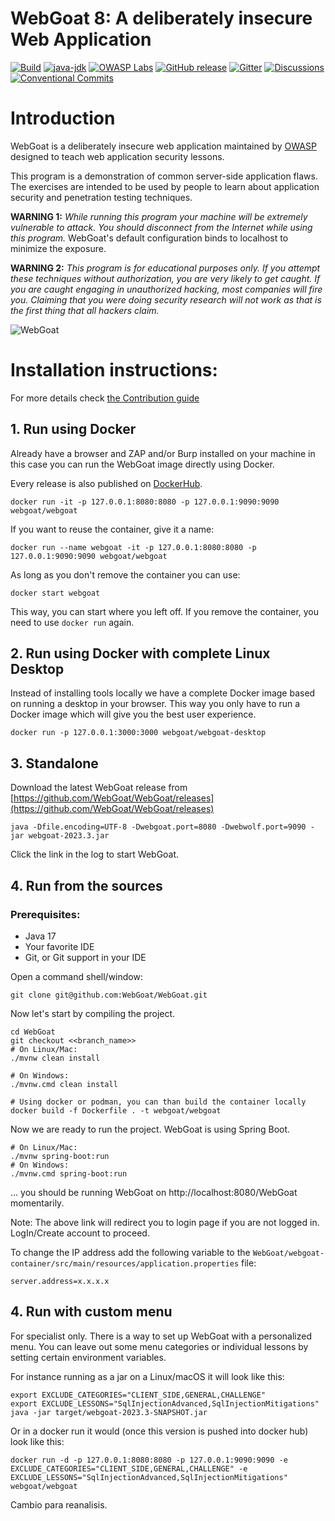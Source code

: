 # WebGoat 8: A deliberately insecure Web Application

[![Build](https://github.com/WebGoat/WebGoat/actions/workflows/build.yml/badge.svg?branch=develop)](https://github.com/WebGoat/WebGoat/actions/workflows/build.yml)
[![java-jdk](https://img.shields.io/badge/java%20jdk-17-green.svg)](https://jdk.java.net/)
[![OWASP Labs](https://img.shields.io/badge/OWASP-Lab%20project-f7b73c.svg)](https://owasp.org/projects/)
[![GitHub release](https://img.shields.io/github/release/WebGoat/WebGoat.svg)](https://github.com/WebGoat/WebGoat/releases/latest)
[![Gitter](https://badges.gitter.im/OWASPWebGoat/community.svg)](https://gitter.im/OWASPWebGoat/community?utm_source=badge&utm_medium=badge&utm_campaign=pr-badge)
[![Discussions](https://img.shields.io/github/discussions/WebGoat/WebGoat)](https://github.com/WebGoat/WebGoat/discussions)
[![Conventional Commits](https://img.shields.io/badge/Conventional%20Commits-1.0.0-%23FE5196?logo=conventionalcommits&logoColor=white)](https://conventionalcommits.org)

# Introduction

WebGoat is a deliberately insecure web application maintained by [OWASP](http://www.owasp.org/) designed to teach web
application security lessons.

This program is a demonstration of common server-side application flaws. The
exercises are intended to be used by people to learn about application security and
penetration testing techniques.

**WARNING 1:** *While running this program your machine will be extremely
vulnerable to attack. You should disconnect from the Internet while using
this program.*  WebGoat's default configuration binds to localhost to minimize
the exposure.

**WARNING 2:** *This program is for educational purposes only. If you attempt
these techniques without authorization, you are very likely to get caught. If
you are caught engaging in unauthorized hacking, most companies will fire you.
Claiming that you were doing security research will not work as that is the
first thing that all hackers claim.*

![WebGoat](docs/images/webgoat.png)

# Installation instructions:

For more details check [the Contribution guide](/CONTRIBUTING.md)

## 1. Run using Docker

Already have a browser and ZAP and/or Burp installed on your machine in this case you can run the WebGoat image directly using Docker.

Every release is also published on [DockerHub](https://hub.docker.com/r/webgoat/webgoat).

```shell
docker run -it -p 127.0.0.1:8080:8080 -p 127.0.0.1:9090:9090 webgoat/webgoat
```

If you want to reuse the container, give it a name:

```shell
docker run --name webgoat -it -p 127.0.0.1:8080:8080 -p 127.0.0.1:9090:9090 webgoat/webgoat
```

As long as you don't remove the container you can use:

```shell
docker start webgoat
```

This way, you can start where you left off. If you remove the container, you need to use `docker run` again.

## 2. Run using Docker with complete Linux Desktop

Instead of installing tools locally we have a complete Docker image based on running a desktop in your browser. This way you only have to run a Docker image which will give you the best user experience.

```shell
docker run -p 127.0.0.1:3000:3000 webgoat/webgoat-desktop
```

## 3. Standalone

Download the latest WebGoat release from [https://github.com/WebGoat/WebGoat/releases](https://github.com/WebGoat/WebGoat/releases)

```shell
java -Dfile.encoding=UTF-8 -Dwebgoat.port=8080 -Dwebwolf.port=9090 -jar webgoat-2023.3.jar
```

Click the link in the log to start WebGoat.

## 4. Run from the sources

### Prerequisites:

* Java 17
* Your favorite IDE
* Git, or Git support in your IDE

Open a command shell/window:

```Shell
git clone git@github.com:WebGoat/WebGoat.git
```

Now let's start by compiling the project.

```Shell
cd WebGoat
git checkout <<branch_name>>
# On Linux/Mac:
./mvnw clean install

# On Windows:
./mvnw.cmd clean install

# Using docker or podman, you can than build the container locally
docker build -f Dockerfile . -t webgoat/webgoat
```

Now we are ready to run the project. WebGoat is using Spring Boot.

```Shell
# On Linux/Mac:
./mvnw spring-boot:run
# On Windows:
./mvnw.cmd spring-boot:run

```

... you should be running WebGoat on http://localhost:8080/WebGoat momentarily.

Note: The above link will redirect you to login page if you are not logged in. LogIn/Create account to proceed.

To change the IP address add the following variable to the `WebGoat/webgoat-container/src/main/resources/application.properties` file:

```
server.address=x.x.x.x
```

## 4. Run with custom menu

For specialist only. There is a way to set up WebGoat with a personalized menu. You can leave out some menu categories or individual lessons by setting certain environment variables.

For instance running as a jar on a Linux/macOS it will look like this:

```Shell
export EXCLUDE_CATEGORIES="CLIENT_SIDE,GENERAL,CHALLENGE"
export EXCLUDE_LESSONS="SqlInjectionAdvanced,SqlInjectionMitigations"
java -jar target/webgoat-2023.3-SNAPSHOT.jar
```

Or in a docker run it would (once this version is pushed into docker hub) look like this:

```Shell
docker run -d -p 127.0.0.1:8080:8080 -p 127.0.0.1:9090:9090 -e EXCLUDE_CATEGORIES="CLIENT_SIDE,GENERAL,CHALLENGE" -e EXCLUDE_LESSONS="SqlInjectionAdvanced,SqlInjectionMitigations" webgoat/webgoat
```

Cambio para reanalisis.